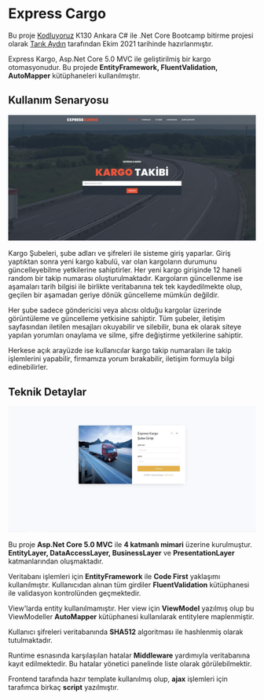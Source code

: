 # Express Cargo

Bu proje [Kodluyoruz](https://kodluyoruz.org/) K130 Ankara C# ile .Net Core Bootcamp bitirme projesi olarak [Tarık Aydın](https://www.linkedin.com/in/trkaydn/) tarafından Ekim 2021 tarihinde hazırlanmıştır.

Express Kargo, Asp.Net Core 5.0 MVC ile geliştirilmiş bir kargo otomasyonudur. Bu projede **EntityFramework, FluentValidation, AutoMapper** kütüphaneleri kullanılmıştır.


## Kullanım Senaryosu

![PublicUI](./ExpressCargo/wwwroot/images/img1.gif)

Kargo Şubeleri, şube adları ve şifreleri ile sisteme giriş yaparlar. Giriş yaptıktan sonra yeni kargo kabulü, var olan kargoların durumunu güncelleyebilme yetkilerine sahiptirler. Her yeni kargo girişinde 12 haneli random bir takip numarası oluşturulmaktadır. Kargoların güncellenme ise aşamaları tarih bilgisi ile birlikte veritabanına tek tek kaydedilmekte olup, geçilen bir aşamadan geriye dönük güncelleme mümkün değildir. 

Her şube sadece göndericisi veya alıcısı olduğu kargolar üzerinde görüntüleme ve güncelleme yetkisine sahiptir.
Tüm şubeler, iletişim sayfasından iletilen mesajları okuyabilir ve silebilir, buna ek olarak siteye yapılan yorumları onaylama ve silme, şifre değiştirme yetkilerine sahiptir.

Herkese açık arayüzde ise kullanıcılar kargo takip numaraları ile takip işlemlerini yapabilir, firmamıza yorum bırakabilir, iletişim formuyla bilgi edinebilirler.

## Teknik Detaylar

![AdminUI](./ExpressCargo/wwwroot/images/img2.gif)

Bu proje **Asp.Net Core 5.0 MVC** ile **4 katmanlı mimari** üzerine kurulmuştur. **EntityLayer, DataAccessLayer, BusinessLayer** ve **PresentationLayer** katmanlarından oluşmaktadır.

Veritabanı işlemleri için **EntityFramework** ile **Code First** yaklaşımı kullanılmıştır. Kullanıcıdan alınan tüm girdiler **FluentValidation** kütüphanesi ile validasyon kontrolünden geçmektedir.

View'larda entity kullanılmamıştır. Her view için **ViewModel** yazılmış olup bu ViewModeller **AutoMapper** kütüphanesi kullanılarak entitylere maplenmiştir. 

Kullanıcı şifreleri veritabanında **SHA512** algoritması ile hashlenmiş olarak tutulmaktadır. 

Runtime esnasında karşılaşılan hatalar **Middleware** yardımıyla veritabanına kayıt edilmektedir. Bu hatalar yönetici panelinde liste olarak görülebilmektir. 

Frontend tarafında hazır template kullanılmış olup, **ajax** işlemleri için tarafımca birkaç **script** yazılmıştır.